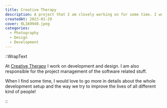 ```yaml
---
title: Creative Therapy
description: A project that I am closely working on for some time. I work on design, development & project management. I love it.
createdAt: 2023-01-29
cover: 0L3A9940.jpeg
categories:
  - Photography
  - Design
  - Development
---
```


::WrapText

<p>At <a class="underline " href="https://www.creativetherapy.be/">Creative Therapy</a> I work on development and design. I am also responsible for the project management of the software related stuff.</p>
When I find some time, I would love to go more in details about the whole development setup and the way we try to improve the lives of all different kind of people!

::
